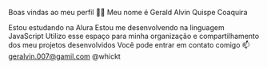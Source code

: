 Boas vindas ao meu perfil 💙💙
Meu nome é Gerald Alvin Quispe Coaquira

Estou estudando na Alura
Estou me desenvolvendo na linguagem JavaScript
Utilizo esse espaço para minha organização e compartilhamento dos meu projetos desenvolvidos
Você pode entrar em contato comigo 📫
geralvin.007@gamil.com
@whickt

